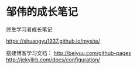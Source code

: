 # 邹伟的成长笔记
终生学习者成长笔记

https://shuangyu1937.github.io/mysite/ 

搭建博客学习文档：
http://beiyuu.com/github-pages
http://jekyllrb.com/docs/configuration/
